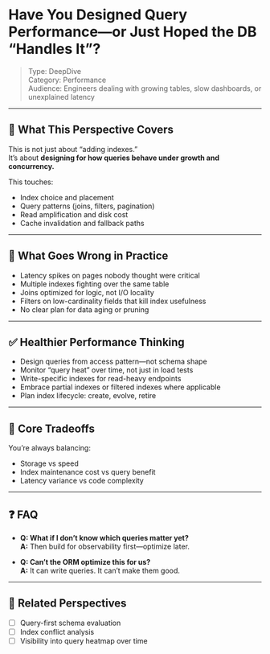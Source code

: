 # Have You Designed Query Performance—or Just Hoped the DB “Handles It”?

> Type: DeepDive  
> Category: Performance  
> Audience: Engineers dealing with growing tables, slow dashboards, or unexplained latency

---

## 🧠 What This Perspective Covers

This is not just about “adding indexes.”  
It’s about **designing for how queries behave under growth and concurrency.**

This touches:

- Index choice and placement  
- Query patterns (joins, filters, pagination)  
- Read amplification and disk cost  
- Cache invalidation and fallback paths

---

## 🚨 What Goes Wrong in Practice

- Latency spikes on pages nobody thought were critical  
- Multiple indexes fighting over the same table  
- Joins optimized for logic, not I/O locality  
- Filters on low-cardinality fields that kill index usefulness  
- No clear plan for data aging or pruning

---

## ✅ Healthier Performance Thinking

- Design queries from access pattern—not schema shape  
- Monitor “query heat” over time, not just in load tests  
- Write-specific indexes for read-heavy endpoints  
- Embrace partial indexes or filtered indexes where applicable  
- Plan index lifecycle: create, evolve, retire

---

## 🧠 Core Tradeoffs

You’re always balancing:

- Storage vs speed  
- Index maintenance cost vs query benefit  
- Latency variance vs code complexity

---

## ❓ FAQ

- **Q: What if I don’t know which queries matter yet?**  
  **A:** Then build for observability first—optimize later.

- **Q: Can’t the ORM optimize this for us?**  
  **A:** It can write queries. It can’t make them good.

---

## 🔗 Related Perspectives

- [ ] Query-first schema evaluation  
- [ ] Index conflict analysis  
- [ ] Visibility into query heatmap over time  
